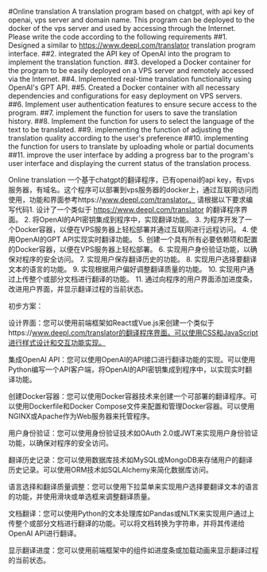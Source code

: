 #Online translation A translation program based on chatgpt, with api key of openai, vps server and domain name. This program can be deployed to the docker of the vps server and used by accessing through the Internet. Please write the code according to the following requirements
##1. Designed a similar to https://www.deepl.com/translator translation program interface. 
##2. integrated the API key of OpenAI into the program to implement the translation function.
##3. developed a Docker container for the program to be easily deployed on a VPS server and remotely accessed via the Internet.
##4. Implemented real-time translation functionality using OpenAI's GPT API.
##5. Created a Docker container with all necessary dependencies and configurations for easy deployment on VPS servers.
##6. Implement user authentication features to ensure secure access to the program.
##7. implement the function for users to save the translation history.
##8. Implement the function for users to select the language of the text to be translated.
##9. implementing the function of adjusting the translation quality according to the user's preference
##10. implementing the function for users to translate by uploading whole or partial documents
##11. improve the user interface by adding a progress bar to the program's user interface and displaying the current status of the translation process.


Online translation 一个基于chatgpt的翻译程序，已有openai的api key，有vps服务器，有域名。这个程序可以部署到vps服务器的docker上，通过互联网访问而使用，功能和界面参考https://www.deepl.com/translator。 请根据以下要求编写代码1. 设计了一个类似于 https://www.deepl.com/translator 的翻译程序界面。
2. 将OpenAI的API密钥集成到程序中，实现翻译功能。
3. 为程序开发了一个Docker容器，以便在VPS服务器上轻松部署并通过互联网进行远程访问。
4. 使用OpenAI的GPT API实现实时翻译功能。
5. 创建一个具有所有必要依赖项和配置的Docker容器，以便在VPS服务器上轻松部署。
6. 实现用户身份验证功能，以确保对程序的安全访问。
7. 实现用户保存翻译历史的功能。
8. 实现用户选择要翻译文本的语言的功能。
9. 实现根据用户偏好调整翻译质量的功能。
10. 实现用户通过上传整个或部分文档进行翻译的功能。
11. 通过向程序的用户界面添加进度条，改进用户界面，并显示翻译过程的当前状态。

初步方案：

设计界面：您可以使用前端框架如React或Vue.js来创建一个类似于https://www.deepl.com/translator的翻译程序界面。可以使用CSS和JavaScript进行样式设计和交互功能实现。

集成OpenAI API：您可以使用OpenAI的API接口进行翻译功能的实现。可以使用Python编写一个API客户端，将OpenAI的API密钥集成到程序中，以实现实时翻译功能。

创建Docker容器：您可以使用Docker容器技术来创建一个可部署的翻译程序。可以使用Dockerfile和Docker Compose文件来配置和管理Docker容器。可以使用NGINX或Apache作为Web服务器来托管程序。

用户身份验证：您可以使用身份验证技术如OAuth 2.0或JWT来实现用户身份验证功能，以确保对程序的安全访问。

翻译历史记录：您可以使用数据库技术如MySQL或MongoDB来存储用户的翻译历史记录。可以使用ORM技术如SQLAlchemy来简化数据库访问。

语言选择和翻译质量调整：您可以使用下拉菜单来实现用户选择要翻译文本的语言的功能，并使用滑块或单选框来调整翻译质量。

文档翻译：您可以使用Python的文本处理库如Pandas或NLTK来实现用户通过上传整个或部分文档进行翻译的功能。可以将文档转换为字符串，并将其传递给OpenAI API进行翻译。

显示翻译进度：您可以使用前端框架中的组件如进度条或加载动画来显示翻译过程的当前状态。
